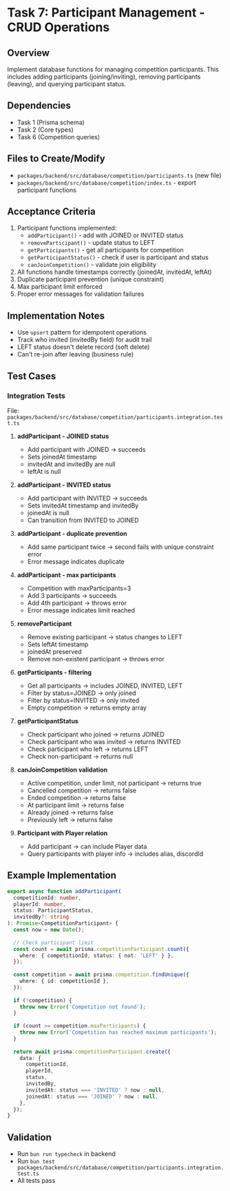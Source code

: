 # Task 7: Participant Management - CRUD Operations

## Overview
Implement database functions for managing competition participants. This includes adding participants (joining/inviting), removing participants (leaving), and querying participant status.

## Dependencies
- Task 1 (Prisma schema)
- Task 2 (Core types)
- Task 6 (Competition queries)

## Files to Create/Modify
- `packages/backend/src/database/competition/participants.ts` (new file)
- `packages/backend/src/database/competition/index.ts` - export participant functions

## Acceptance Criteria
1. Participant functions implemented:
   - `addParticipant()` - add with JOINED or INVITED status
   - `removeParticipant()` - update status to LEFT
   - `getParticipants()` - get all participants for competition
   - `getParticipantStatus()` - check if user is participant and status
   - `canJoinCompetition()` - validate join eligibility
2. All functions handle timestamps correctly (joinedAt, invitedAt, leftAt)
3. Duplicate participant prevention (unique constraint)
4. Max participant limit enforced
5. Proper error messages for validation failures

## Implementation Notes
- Use `upsert` pattern for idempotent operations
- Track who invited (invitedBy field) for audit trail
- LEFT status doesn't delete record (soft delete)
- Can't re-join after leaving (business rule)

## Test Cases

### Integration Tests
File: `packages/backend/src/database/competition/participants.integration.test.ts`

1. **addParticipant - JOINED status**
   - Add participant with JOINED → succeeds
   - Sets joinedAt timestamp
   - invitedAt and invitedBy are null
   - leftAt is null

2. **addParticipant - INVITED status**
   - Add participant with INVITED → succeeds
   - Sets invitedAt timestamp and invitedBy
   - joinedAt is null
   - Can transition from INVITED to JOINED

3. **addParticipant - duplicate prevention**
   - Add same participant twice → second fails with unique constraint error
   - Error message indicates duplicate

4. **addParticipant - max participants**
   - Competition with maxParticipants=3
   - Add 3 participants → succeeds
   - Add 4th participant → throws error
   - Error message indicates limit reached

5. **removeParticipant**
   - Remove existing participant → status changes to LEFT
   - Sets leftAt timestamp
   - joinedAt preserved
   - Remove non-existent participant → throws error

6. **getParticipants - filtering**
   - Get all participants → includes JOINED, INVITED, LEFT
   - Filter by status=JOINED → only joined
   - Filter by status=INVITED → only invited
   - Empty competition → returns empty array

7. **getParticipantStatus**
   - Check participant who joined → returns JOINED
   - Check participant who was invited → returns INVITED
   - Check participant who left → returns LEFT
   - Check non-participant → returns null

8. **canJoinCompetition validation**
   - Active competition, under limit, not participant → returns true
   - Cancelled competition → returns false
   - Ended competition → returns false
   - At participant limit → returns false
   - Already joined → returns false
   - Previously left → returns false

9. **Participant with Player relation**
   - Add participant → can include Player data
   - Query participants with player info → includes alias, discordId

## Example Implementation
```typescript
export async function addParticipant(
  competitionId: number,
  playerId: number,
  status: ParticipantStatus,
  invitedBy?: string
): Promise<CompetitionParticipant> {
  const now = new Date();
  
  // Check participant limit
  const count = await prisma.competitionParticipant.count({
    where: { competitionId, status: { not: 'LEFT' } },
  });
  
  const competition = await prisma.competition.findUnique({
    where: { id: competitionId },
  });
  
  if (!competition) {
    throw new Error('Competition not found');
  }
  
  if (count >= competition.maxParticipants) {
    throw new Error('Competition has reached maximum participants');
  }
  
  return await prisma.competitionParticipant.create({
    data: {
      competitionId,
      playerId,
      status,
      invitedBy,
      invitedAt: status === 'INVITED' ? now : null,
      joinedAt: status === 'JOINED' ? now : null,
    },
  });
}
```

## Validation
- Run `bun run typecheck` in backend
- Run `bun test packages/backend/src/database/competition/participants.integration.test.ts`
- All tests pass


